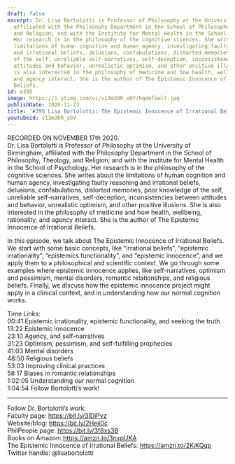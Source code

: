 ```yaml
---
draft: false
excerpt: Dr. Lisa Bortolotti is Professor of Philosophy at the University of Birmingham,
  affiliated with the Philosophy Department in the School of Philosophy, Theology,
  and Religion; and with the Institute for Mental Health in the School of Psychology.
  Her research is in the philosophy of the cognitive sciences. She writes about the
  limitations of human cognition and human agency, investigating faulty reasoning
  and irrational beliefs, delusions, confabulations, distorted memories, poor knowledge
  of the self, unreliable self-narratives, self-deception, inconsistencies between
  attitudes and behavior, unrealistic optimism, and other positive illusions. She
  is also interested in the philosophy of medicine and how health, wellbeing, rationality,
  and agency interact. She is the author of The Epistemic Innocence of Irrational
  Beliefs.
id: e395
image: https://i.ytimg.com/vi/v13m30R_xbY/hqdefault.jpg
publishDate: 2020-11-23
title: '#395 Lisa Bortolotti: The Epistemic Innocence of Irrational Beliefs'
youtubeid: v13m30R_xbY
---
```

RECORDED ON NOVEMBER 17th 2020.  
Dr. Lisa Bortolotti is Professor of Philosophy at the University of Birmingham, affiliated with the Philosophy Department in the School of Philosophy, Theology, and Religion; and with the Institute for Mental Health in the School of Psychology. Her research is in the philosophy of the cognitive sciences. She writes about the limitations of human cognition and human agency, investigating faulty reasoning and irrational beliefs, delusions, confabulations, distorted memories, poor knowledge of the self, unreliable self-narratives, self-deception, inconsistencies between attitudes and behavior, unrealistic optimism, and other positive illusions. She is also interested in the philosophy of medicine and how health, wellbeing, rationality, and agency interact. She is the author of The Epistemic Innocence of Irrational Beliefs.

In this episode, we talk about The Epistemic Innocence of Irrational Beliefs. We start with some basic concepts, like “irrational beliefs”, “epistemic irrationality”, “epistemics functionality”, and “epistemic innocence”, and we apply them to a philosophical and scientific context. We go through some examples where epistemic innocence applies, like self-narratives, optimism and pessimism, mental disorders, romantic relationships, and religious beliefs. Finally, we discuss how the epistemic innocence project might apply in a clinical context, and in understanding how our normal cognition works.

Time Links:  
00:41  Epistemic irrationality, epistemic functionality, and seeking the truth  
13:22  Epistemic innocence  
23:10  Agency, and self-narratives  
31:23  Optimism, pessimism, and self-fulfilling prophecies  
41:03  Mental disorders  
48:50  Religious beliefs  
53:03  Improving clinical practices  
58:17  Biases in romantic relationships  
1:02:05  Understanding our normal cognition  
1:04:54  Follow Bortolotti’s work!

---

Follow Dr. Bortolotti’s work:  
Faculty page: https://bit.ly/3lDjPvz  
Website/blog: https://bit.ly/2Hejl0c  
PhilPeople page: https://bit.ly/3f8xs3B  
Books on Amazon: https://amzn.to/3nxpUKA  
The Epistemic Innocence of Irrational Beliefs: https://amzn.to/2KjKQqp  
Twitter handle: @lisabortolotti
